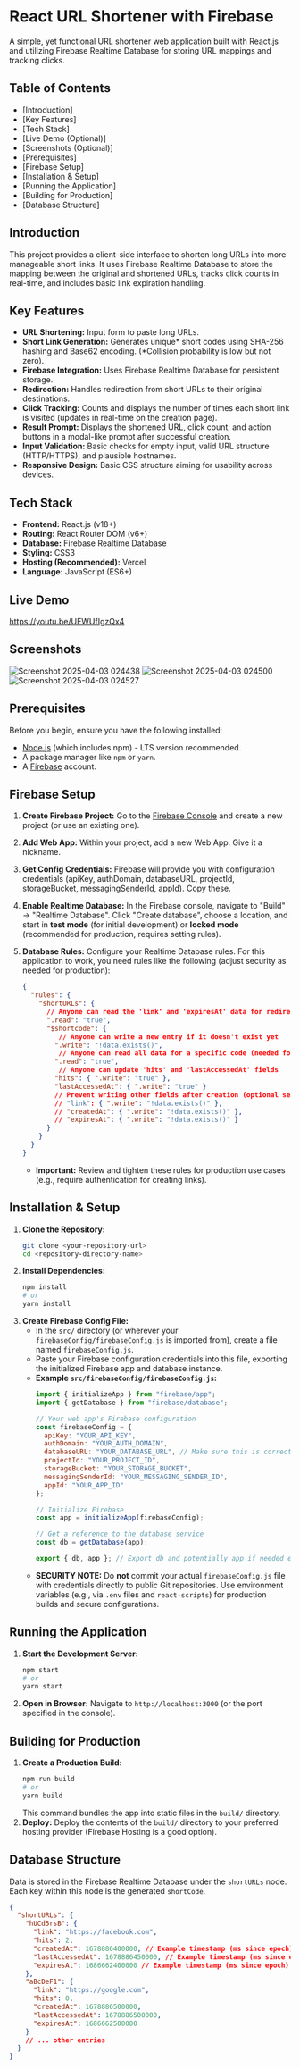 # React URL Shortener with Firebase

A simple, yet functional URL shortener web application built with React.js and utilizing Firebase Realtime Database for storing URL mappings and tracking clicks.

## Table of Contents

*   [Introduction]
*   [Key Features]
*   [Tech Stack]
*   [Live Demo (Optional)]
*   [Screenshots (Optional)]
*   [Prerequisites]
*   [Firebase Setup]
*   [Installation & Setup]
*   [Running the Application]
*   [Building for Production]
*   [Database Structure]

## Introduction

This project provides a client-side interface to shorten long URLs into more manageable short links. It uses Firebase Realtime Database to store the mapping between the original and shortened URLs, tracks click counts in real-time, and includes basic link expiration handling.

## Key Features

*   **URL Shortening:** Input form to paste long URLs.
*   **Short Link Generation:** Generates unique\* short codes using SHA-256 hashing and Base62 encoding. (\*Collision probability is low but not zero).
*   **Firebase Integration:** Uses Firebase Realtime Database for persistent storage.
*   **Redirection:** Handles redirection from short URLs to their original destinations.
*   **Click Tracking:** Counts and displays the number of times each short link is visited (updates in real-time on the creation page).
*   **Result Prompt:** Displays the shortened URL, click count, and action buttons in a modal-like prompt after successful creation.
*   **Input Validation:** Basic checks for empty input, valid URL structure (HTTP/HTTPS), and plausible hostnames.
*   **Responsive Design:** Basic CSS structure aiming for usability across devices.

## Tech Stack

*   **Frontend:** React.js (v18+)
*   **Routing:** React Router DOM (v6+)
*   **Database:** Firebase Realtime Database
*   **Styling:** CSS3
*   **Hosting (Recommended):** Vercel
*   **Language:** JavaScript (ES6+)

## Live Demo 

https://youtu.be/UEWUfIgzQx4

## Screenshots 

![Screenshot 2025-04-03 024438](https://github.com/user-attachments/assets/425f20ca-ade7-4fc3-a8bc-6f2729ff1908)
![Screenshot 2025-04-03 024500](https://github.com/user-attachments/assets/0c29f2d1-50d6-4d9a-b140-b238d3111b05)
![Screenshot 2025-04-03 024527](https://github.com/user-attachments/assets/f4327121-50d9-48fb-8c9e-6ae0b8a25622)

## Prerequisites

Before you begin, ensure you have the following installed:

*   [Node.js](https://nodejs.org/) (which includes npm) - LTS version recommended.
*   A package manager like `npm` or `yarn`.
*   A [Firebase](https://firebase.google.com/) account.

## Firebase Setup

1.  **Create Firebase Project:** Go to the [Firebase Console](https://console.firebase.google.com/) and create a new project (or use an existing one).
2.  **Add Web App:** Within your project, add a new Web App. Give it a nickname.
3.  **Get Config Credentials:** Firebase will provide you with configuration credentials (apiKey, authDomain, databaseURL, projectId, storageBucket, messagingSenderId, appId). Copy these.
4.  **Enable Realtime Database:** In the Firebase console, navigate to "Build" -> "Realtime Database". Click "Create database", choose a location, and start in **test mode** (for initial development) or **locked mode** (recommended for production, requires setting rules).
5.  **Database Rules:** Configure your Realtime Database rules. For this application to work, you need rules like the following (adjust security as needed for production):

    ```json
    {
      "rules": {
        "shortURLs": {
          // Anyone can read the 'link' and 'expiresAt' data for redirection
          ".read": "true",
          "$shortcode": {
             // Anyone can write a new entry if it doesn't exist yet
            ".write": "!data.exists()",
             // Anyone can read all data for a specific code (needed for click listener)
            ".read": "true",
             // Anyone can update 'hits' and 'lastAccessedAt' fields
            "hits": { ".write": "true" },
            "lastAccessedAt": { ".write": "true" }
            // Prevent writing other fields after creation (optional security)
            // "link": { ".write": "!data.exists()" },
            // "createdAt": { ".write": "!data.exists()" },
            // "expiresAt": { ".write": "!data.exists()" }
          }
        }
      }
    }
    ```
    *   **Important:** Review and tighten these rules for production use cases (e.g., require authentication for creating links).

## Installation & Setup

1.  **Clone the Repository:**
    ```bash
    git clone <your-repository-url>
    cd <repository-directory-name>
    ```
2.  **Install Dependencies:**
    ```bash
    npm install
    # or
    yarn install
    ```
3.  **Create Firebase Config File:**
    *   In the `src/` directory (or wherever your `firebaseConfig/firebaseConfig.js` is imported from), create a file named `firebaseConfig.js`.
    *   Paste your Firebase configuration credentials into this file, exporting the initialized Firebase app and database instance.
    *   **Example `src/firebaseConfig/firebaseConfig.js`:**
        ```javascript
        import { initializeApp } from "firebase/app";
        import { getDatabase } from "firebase/database";

        // Your web app's Firebase configuration
        const firebaseConfig = {
          apiKey: "YOUR_API_KEY",
          authDomain: "YOUR_AUTH_DOMAIN",
          databaseURL: "YOUR_DATABASE_URL", // Make sure this is correct!
          projectId: "YOUR_PROJECT_ID",
          storageBucket: "YOUR_STORAGE_BUCKET",
          messagingSenderId: "YOUR_MESSAGING_SENDER_ID",
          appId: "YOUR_APP_ID"
        };

        // Initialize Firebase
        const app = initializeApp(firebaseConfig);

        // Get a reference to the database service
        const db = getDatabase(app);

        export { db, app }; // Export db and potentially app if needed elsewhere
        ```
    *   **SECURITY NOTE:** Do **not** commit your actual `firebaseConfig.js` file with credentials directly to public Git repositories. Use environment variables (e.g., via `.env` files and `react-scripts`) for production builds and secure configurations.

## Running the Application

1.  **Start the Development Server:**
    ```bash
    npm start
    # or
    yarn start
    ```
2.  **Open in Browser:** Navigate to `http://localhost:3000` (or the port specified in the console).

## Building for Production

1.  **Create a Production Build:**
    ```bash
    npm run build
    # or
    yarn build
    ```
    This command bundles the app into static files in the `build/` directory.
2.  **Deploy:** Deploy the contents of the `build/` directory to your preferred hosting provider (Firebase Hosting is a good option).

## Database Structure

Data is stored in the Firebase Realtime Database under the `shortURLs` node. Each key within this node is the generated `shortCode`.

```json
{
  "shortURLs": {
    "hUCd5rsB": {
      "link": "https://facebook.com",
      "hits": 2,
      "createdAt": 1678886400000, // Example timestamp (ms since epoch)
      "lastAccessedAt": 1678886450000, // Example timestamp (ms since epoch)
      "expiresAt": 1686662400000 // Example timestamp (ms since epoch)
    },
    "aBcDeF1": {
      "link": "https://google.com",
      "hits": 0,
      "createdAt": 1678886500000,
      "lastAccessedAt": 1678886500000,
      "expiresAt": 1686662500000
    }
    // ... other entries
  }
}
